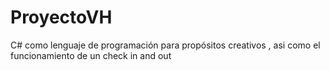 # ProyectoVH
C# como lenguaje de programación para propósitos creativos , asi como el funcionamiento de un check in and out
